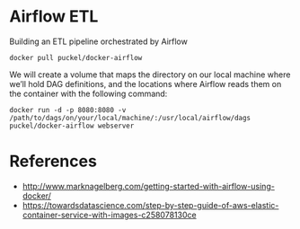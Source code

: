 # Airflow ETL
Building an ETL pipeline orchestrated by Airflow

```
docker pull puckel/docker-airflow
```

We will create a volume that maps the directory on our local machine where we’ll hold DAG definitions, and the locations where Airflow reads them on the container with the following command:

```
docker run -d -p 8080:8080 -v /path/to/dags/on/your/local/machine/:/usr/local/airflow/dags  puckel/docker-airflow webserver
```


# References

- http://www.marknagelberg.com/getting-started-with-airflow-using-docker/
- https://towardsdatascience.com/step-by-step-guide-of-aws-elastic-container-service-with-images-c258078130ce
